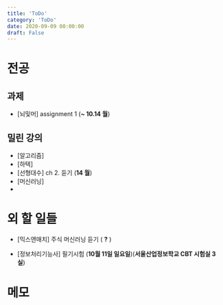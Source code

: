```yaml
---
title: 'ToDo'
category: 'ToDo'
date: 2020-09-09 00:00:00
draft: False
---
```


# 전공

## 과제

- [뇌및머] assignment 1 (**~ 10.14 월**)

## 밀린 강의

- [알고리즘]
- [하텍]
- [선형대수] ch 2. 듣기 (**14 월**)
- [머신러닝] 
- 

# 외 할 일들

- [믹스앤매치] 주식 머신러닝 듣기 ( **?** )

- [정보처리기능사] 필기시험 (**10월 11일 일요일**)(**서울산업정보학교 CBT 시험실 3실**)

# 메모
